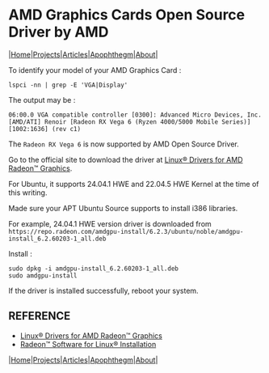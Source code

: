 # AMD Graphics Cards Open Source Driver by AMD

|[Home](/README.md)|[Projects](/projects.md)|[Articles](/articles.md)|[Apophthegm](/apophthegm.md)|[About](/about.md)|

To identify your model of your AMD Graphics Card :

```
lspci -nn | grep -E 'VGA|Display'
```

The output may be :

```
06:00.0 VGA compatible controller [0300]: Advanced Micro Devices, Inc. [AMD/ATI] Renoir [Radeon RX Vega 6 (Ryzen 4000/5000 Mobile Series)] [1002:1636] (rev c1)
```

The ```Radeon RX Vega 6``` is now supported by AMD Open Source Driver.

Go to the official site to download the driver at [Linux® Drivers for AMD Radeon™ Graphics](https://www.amd.com/en/support/download/linux-drivers.html).  

For Ubuntu, it supports 24.04.1 HWE and 22.04.5 HWE Kernel at the time of this writing.

Made sure your APT Ubuntu Source supports to install i386 libraries.

For example, 24.04.1 HWE version driver is downloaded from  ```https://repo.radeon.com/amdgpu-install/6.2.3/ubuntu/noble/amdgpu-install_6.2.60203-1_all.deb```

Install :

```
sudo dpkg -i amdgpu-install_6.2.60203-1_all.deb
sudo amdgpu-install
```

If the driver is installed successfully, reboot your system.

## REFERENCE

- [Linux® Drivers for AMD Radeon™ Graphics](https://www.amd.com/en/support/download/linux-drivers.html)  
- [Radeon™ Software for Linux® Installation](https://amdgpu-install.readthedocs.io/en/latest/)  

|[Home](/README.md)|[Projects](/projects.md)|[Articles](/articles.md)|[Apophthegm](/apophthegm.md)|[About](/about.md)|

